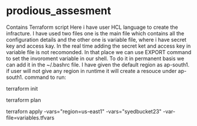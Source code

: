 # prodious_assesment
Contains Terraform script
Here i have user HCL language to create the infracture. I have used two files one is the main file which contains all the configuration details and the other one is variable file,  where i have secret key and access kay. In the real time adding the secret ket and access key in variable file is not recomonded. In that place we can use EXPORT command to set the invoroment variable in our shell. To do it in permanent basis we can add it in the ~/.bashrc file. I have given the default region as ap-south1. if user will not give any region in runtime it will create a resouce under ap-south1.
command to run:

terraform init 

terraform plan

terraforn apply -vars="region=us-east1" -vars="syedbucket23" -var-file=variables.tfvars
